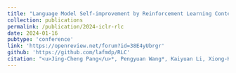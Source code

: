 ```yaml
---
title: "Language Model Self-improvement by Reinforcement Learning Contemplation"
collection: publications
permalink: /publication/2024-iclr-rlc
date: 2024-01-16
pubtype: 'conference'
link: 'https://openreview.net/forum?id=38E4yUbrgr'
github: 'https://github.com/lafmdp/RLC'
citation: "<u>Jing-Cheng Pang</u>*, Pengyuan Wang*, Kaiyuan Li, Xiong-Hui Chen, Jiacheng Xu, Zongzhang Zhang and Yang Yu. <i>Language Model Self-improvement by Reinforcement Learning Contemplation. </i> In: <b>ICLR</b>, 2024."
---
```

